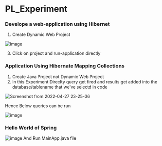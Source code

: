 # PL_Experiment


### Develope a web-application using Hibernet

1. Create Dynamic Web Project

![image](https://user-images.githubusercontent.com/73512374/165587012-37e4c593-c72e-4a93-8d67-965f15021de7.png)

3. Click on project and run-application directly


### Application Using Hibernate Mapping Collections

1. Create Java Project not Dynamic Web Project
2. In this Experiment Direclty query get fired and results get added into the database/tablename that we've selectd in code

![Screenshot from 2022-04-27 23-25-36](https://user-images.githubusercontent.com/73512374/165590115-ed562632-8488-4f87-8f8b-eddf372caa99.png)

Hence Below queries can be run

![image](https://user-images.githubusercontent.com/73512374/165592540-2a670dd7-bc83-42aa-a52a-71d5b4a155a5.png)

### Hello World of Spring

![image](https://user-images.githubusercontent.com/73512374/165593264-7b4483a3-e214-40b4-bf19-1ff36b2775e2.png)
 And Run MainApp.java file

